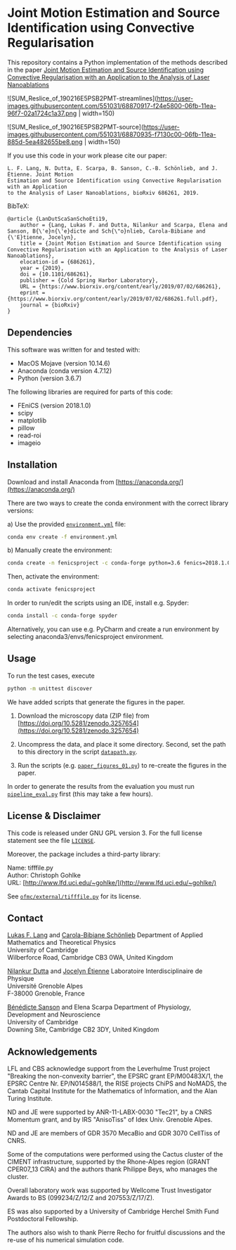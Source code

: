 # Joint Motion Estimation and Source Identification using Convective Regularisation

This repository contains a Python implementation of the methods described in the paper [Joint Motion 
Estimation and Source Identification using Convective Regularisation with an Application 
to the Analysis of Laser Nanoablations](https://doi.org/10.1101/686261)

![SUM_Reslice_of_190216E5PSB2PMT-streamlines](https://user-images.githubusercontent.com/551031/68870917-f24e5800-06fb-11ea-96f7-02a1724c1a37.png | width=150)

![SUM_Reslice_of_190216E5PSB2PMT-source](https://user-images.githubusercontent.com/551031/68870935-f7130c00-06fb-11ea-885d-5ea482655be8.png | width=150)

If you use this code in your work please cite our paper:

```
L. F. Lang, N. Dutta, E. Scarpa, B. Sanson, C.-B. Schönlieb, and J. Étienne. Joint Motion 
Estimation and Source Identification using Convective Regularisation with an Application 
to the Analysis of Laser Nanoablations, bioRxiv 686261, 2019.
```

BibTeX:

```
@article {LanDutScaSanSchoEti19,
	author = {Lang, Lukas F. and Dutta, Nilankur and Scarpa, Elena and Sanson, B{\'e}n{\'e}dicte and Sch{\"o}nlieb, Carola-Bibiane and {\'E}tienne, Jocelyn},
	title = {Joint Motion Estimation and Source Identification using Convective Regularisation with an Application to the Analysis of Laser Nanoablations},
	elocation-id = {686261},
	year = {2019},
	doi = {10.1101/686261},
	publisher = {Cold Spring Harbor Laboratory},
	URL = {https://www.biorxiv.org/content/early/2019/07/02/686261},
	eprint = {https://www.biorxiv.org/content/early/2019/07/02/686261.full.pdf},
	journal = {bioRxiv}
}
```

## Dependencies

This software was written for and tested with:
- MacOS Mojave (version 10.14.6)
- Anaconda (conda version 4.7.12)
- Python (version 3.6.7)

The following libraries are required for parts of this code:

- FEniCS (version 2018.1.0)
- scipy
- matplotlib
- pillow
- read-roi
- imageio

## Installation

Download and install Anaconda from [https://anaconda.org/](https://anaconda.org/)

There are two ways to create the conda environment with the correct library versions:

a) Use the provided [`environment.yml`](environment.yml) file:

```bash
conda env create -f environment.yml 
```

b) Manually create the environment:

```bash
conda create -n fenicsproject -c conda-forge python=3.6 fenics=2018.1.0 scipy matplotlib pillow read-roi imageio 
```

Then, activate the environment:

```bash
conda activate fenicsproject 
```

In order to run/edit the scripts using an IDE, install e.g. Spyder:

```bash
conda install -c conda-forge spyder 
```

Alternatively, you can use e.g. PyCharm and create a run environment by selecting anaconda3/envs/fenicsproject environment.

## Usage

To run the test cases, execute

```bash
python -m unittest discover 
```

We have added scripts that generate the figures in the paper.

1. Download the microscopy data (ZIP file) from [https://doi.org/10.5281/zenodo.3257654](https://doi.org/10.5281/zenodo.3257654)

2. Uncompress the data, and place it some directory. Second, set the path to this 
directory in the script [`datapath.py`](datapath.py).

3. Run the scripts (e.g. [`paper_figures_01.py`](paper_figures_01.py)) to re-create the figures in the paper.

In order to generate the results from the evaluation you must run [`pipeline_eval.py`](pipeline_eval.py) first (this may take a few hours).

## License & Disclaimer

This code is released under GNU GPL version 3. 
For the full license statement see the file [`LICENSE`](LICENSE).

Moreover, the package includes a third-party library:

Name: tifffile.py  
Author: Christoph Gohlke  
URL: [http://www.lfd.uci.edu/~gohlke/](http://www.lfd.uci.edu/~gohlke/) 

See [`ofmc/external/tifffile.py`](ofmc/external/tifffile.py) for its license.

## Contact

[Lukas F. Lang](https://lukaslang.github.io) and [Carola-Bibiane Schönlieb](http://www.damtp.cam.ac.uk/user/cbs31)
Department of Applied Mathematics and Theoretical Physics  
University of Cambridge  
Wilberforce Road, Cambridge CB3 0WA, United Kingdom

[Nilankur Dutta](https://www-liphy.ujf-grenoble.fr/infos_pratiques/fiches_identites/danr.html) and [Jocelyn Étienne](https://www-liphy.ujf-grenoble.fr/pagesperso/etienne/)
Laboratoire Interdisciplinaire de Physique  
Université Grenoble Alpes  
F-38000 Grenoble, France

[Bénédicte Sanson](https://www.pdn.cam.ac.uk/directory/benedicte-sanson) and Elena Scarpa
Department of Physiology, Development and Neuroscience  
University of Cambridge  
Downing Site, Cambridge CB2 3DY, United Kingdom

## Acknowledgements

LFL and CBS acknowledge support from the Leverhulme Trust project "Breaking the non-convexity barrier", the EPSRC grant EP/M00483X/1, the EPSRC Centre Nr. EP/N014588/1, the RISE projects ChiPS and NoMADS, the Cantab Capital Institute for the Mathematics of Information, and the Alan Turing Institute.

ND and JE were supported by ANR-11-LABX-0030 "Tec21", by a CNRS Momentum grant, and by IRS "AnisoTiss" of Idex Univ. Grenoble Alpes. 

ND and JE are members of GDR 3570 MecaBio and GDR 3070 CellTiss of CNRS.

Some of the computations were performed using the Cactus cluster of the CIMENT infrastructure, supported by the Rhone-Alpes region (GRANT CPER07_13 CIRA) and the authors thank Philippe Beys, who manages the cluster.

Overall laboratory work was supported by Wellcome Trust Investigator Awards to BS (099234/Z/12/Z and 207553/Z/17/Z).

ES was also supported by a University of Cambridge Herchel Smith Fund Postdoctoral Fellowship.

The authors also wish to thank Pierre Recho for fruitful discussions and the re-use of his numerical simulation code.

